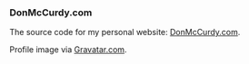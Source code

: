 ### DonMcCurdy.com

The source code for my personal website: [DonMcCurdy.com](https://www.donmccurdy.com).

Profile image via [Gravatar.com](http://www.gravatar.com).
